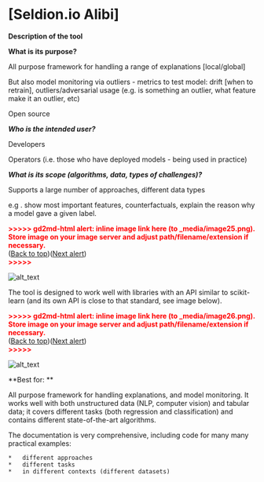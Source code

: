 # [Seldion.io Alibi]

**Description of the tool**

**What is its purpose?**

All purpose framework for handling a range of explanations [local/global]

But also model monitoring via outliers - metrics to test model: drift [when to retrain], outliers/adversarial usage (e.g. is something an outlier, what feature make it an outlier, etc)

Open source

**_Who is the intended user?_**

Developers

Operators (i.e. those who have deployed models - being used in practice)

**_What is its scope (algorithms, data, types of challenges)?_**

Supports a large number of approaches, different data types

e.g . show most important features, counterfactuals, explain the reason why a model gave a given label.

<p id="gdcalert25" ><span style="color: red; font-weight: bold">>>>>>  gd2md-html alert: inline image link here (to _media/image25.png). Store image on your image server and adjust path/filename/extension if necessary. </span><br>(<a href="#">Back to top</a>)(<a href="#gdcalert26">Next alert</a>)<br><span style="color: red; font-weight: bold">>>>>> </span></p>

![alt_text](_media/image25.png "image_tooltip")

The tool is designed to work well with libraries with an API similar to scikit-learn (and its own API is close to that standard, see image below).

<p id="gdcalert26" ><span style="color: red; font-weight: bold">>>>>>  gd2md-html alert: inline image link here (to _media/image26.png). Store image on your image server and adjust path/filename/extension if necessary. </span><br>(<a href="#">Back to top</a>)(<a href="#gdcalert27">Next alert</a>)<br><span style="color: red; font-weight: bold">>>>>> </span></p>

![alt_text](_media/image26.png "image_tooltip")

**Best for: **

All purpose framework for handling explanations, and model monitoring. It works well with both unstructured data (NLP, computer vision) and tabular data; it covers different tasks (both regression and classification) and contains different state-of-the-art algorithms.

The documentation is very comprehensive, including code for many many practical examples:

    *   different approaches
    *   different tasks
    *   in different contexts (different datasets)
